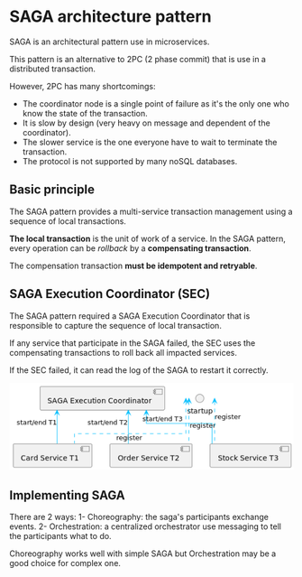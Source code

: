 # SAGA architecture pattern 

SAGA is an architectural pattern use in microservices.

This pattern is an alternative to 2PC (2 phase commit) that is use in a distributed transaction.

However, 2PC has many shortcomings:
- The coordinator node is a single point of failure as it's the only one who know the state of the transaction.
- It is slow by design (very heavy on message and dependent of the coordinator).
- The slower service is the one everyone have to wait to terminate the transaction.
- The protocol is not supported by many noSQL databases.

## Basic principle

The SAGA pattern provides a multi-service transaction management using a sequence of local transactions.

**The local transaction** is the unit of work of a service.
In the SAGA pattern, every operation can be _rollback_ by a **compensating transaction**.

The compensation transaction **must be idempotent and retryable**.

## SAGA Execution Coordinator (SEC)

The SAGA pattern required a SAGA Execution Coordinator that is responsible to capture the sequence of local transaction.

If any service that participate in the SAGA failed, the SEC uses the compensating transactions to roll back all impacted services.

If the SEC failed, it can read the log of the SAGA to restart it correctly.

![sec](./docs/saga_sec.png)

## Implementing SAGA

There are 2 ways:
 1- Choreography: the saga's participants exchange events.
 2- Orchestration: a centralized orchestrator use messaging to tell the participants what to do.

Choreography works well with simple SAGA but Orchestration may be a good choice for complex one.


